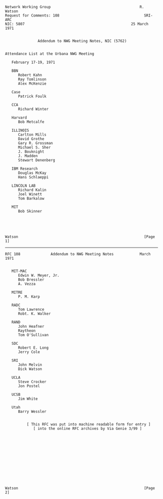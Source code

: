     Network Working Group                                         R. Watson
    Request for Comments: 108                                       SRI-ARC
    NIC: 5807                                                 25 March 1971


                   Addendum to NWG Meeting Notes, NIC (5762)


    Attendance List at the Urbana NWG Meeting

       February 17-19, 1971

       BBN
          Robert Kahn
          Ray Tomlinson
          Alex McKenzie

       Case
          Patrick Foulk

       CCA
          Richard Winter

       Harvard
          Bob Metcalfe

       ILLINOIS
          Carlton Mills
          David Grothe
          Gary R. Grossman
          Michael S. Sher
          J. Bouknight
          J. Madden
          Stewart Denenberg

       IBM Research
          Douglas McKay
          Hans Schlaeppi

       LINCOLN LAB
          Richard Kalin
          Joel Winett
          Tom Barkalow

       MIT
          Bob Skinner





    Watson                                                          [Page 1]

------------------------------------------------------------------------

``` newpage
RFC 108              Addendum to NWG Meeting Notes            March 1971


   MIT-MAC
      Edwin W. Meyer, Jr.
      Bob Bressler
      A. Vezza

   MITRE
      P. M. Karp

   RADC
      Tom Lawrence
      Robt. K. Walker

   RAND
      John Heafner
      Raytheon
      Tom O'Sullivan

   SDC
      Robert E. Long
      Jerry Cole

   SRI
      John Melvin
      Dick Watson

   UCLA
      Steve Crocker
      Jon Postel

   UCSB
      Jim White

   Utah
      Barry Wessler


          [ This RFC was put into machine readable form for entry ]
             [ into the online RFC archives by Via Genie 3/99 ]













Watson                                                          [Page 2]
```
